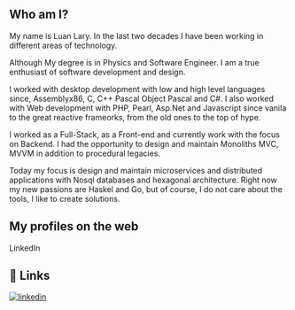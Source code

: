 
## Who am I?


My name is Luan Lary. In the last two decades I have been working in different areas of technology. 

Although My degree is in Physics and Software Engineer. I am a true enthusiast of software development and design. 

I worked with desktop development with low and high level languages since, Assemblyx86, C, C++ Pascal Object Pascal and C#. 
I also worked with Web development with PHP, Pearl, Asp.Net and Javascript since vanila to the great reactive frameorks, from the old ones to the top of hype. 

I worked as a Full-Stack, as a Front-end and currently work with the focus on Backend. 
I had the opportunity to design and maintain Monoliths MVC, MVVM in addition to procedural legacies. 

Today my focus is design and maintain microservices and distributed applications with Nosql databases and hexagonal architecture. 
Right now my new passions are Haskel and Go, but of course, I do not care about the tools, I like to create solutions.

## My profiles on the web
LinkedIn 
## 🔗 Links
[![linkedin](https://img.shields.io/badge/linkedin-0A66C2?style=for-the-badge&logo=linkedin&logoColor=white)](https://www.linkedin.com/in/luan-lary-lima-3088a317a/)
